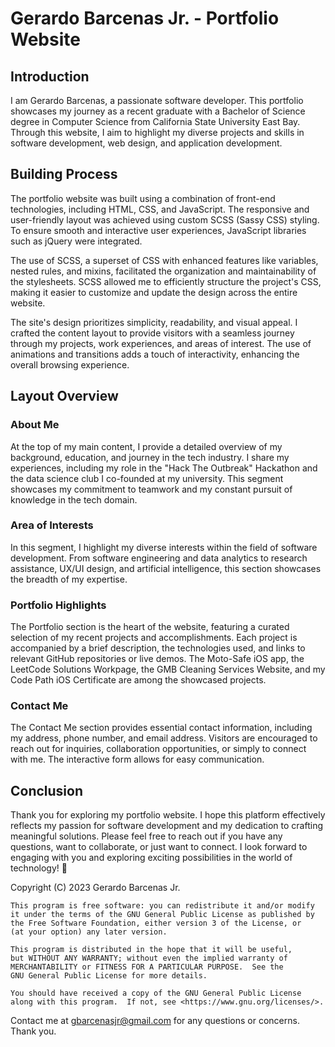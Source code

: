 # Gerardo Barcenas Jr. - Portfolio Website

## Introduction

I am Gerardo Barcenas, a passionate software developer. This portfolio showcases my journey as a recent graduate with a Bachelor of Science degree in Computer Science from California State University East Bay. Through this website, I aim to highlight my diverse projects and skills in software development, web design, and application development.

## Building Process

The portfolio website was built using a combination of front-end technologies, including HTML, CSS, and JavaScript. The responsive and user-friendly layout was achieved using custom SCSS (Sassy CSS) styling. To ensure smooth and interactive user experiences, JavaScript libraries such as jQuery were integrated.

The use of SCSS, a superset of CSS with enhanced features like variables, nested rules, and mixins, facilitated the organization and maintainability of the stylesheets. SCSS allowed me to efficiently structure the project's CSS, making it easier to customize and update the design across the entire website.

The site's design prioritizes simplicity, readability, and visual appeal. I crafted the content layout to provide visitors with a seamless journey through my projects, work experiences, and areas of interest. The use of animations and transitions adds a touch of interactivity, enhancing the overall browsing experience.

## Layout Overview

### About Me

At the top of my main content, I provide a detailed overview of my background, education, and journey in the tech industry. I share my experiences, including my role in the "Hack The Outbreak" Hackathon and the data science club I co-founded at my university. This segment showcases my commitment to teamwork and my constant pursuit of knowledge in the tech domain.

### Area of Interests

In this segment, I highlight my diverse interests within the field of software development. From software engineering and data analytics to research assistance, UX/UI design, and artificial intelligence, this section showcases the breadth of my expertise.

### Portfolio Highlights

The Portfolio section is the heart of the website, featuring a curated selection of my recent projects and accomplishments. Each project is accompanied by a brief description, the technologies used, and links to relevant GitHub repositories or live demos. The Moto-Safe iOS app, the LeetCode Solutions Workpage, the GMB Cleaning Services Website, and my Code Path iOS Certificate are among the showcased projects.

### Contact Me

The Contact Me section provides essential contact information, including my address, phone number, and email address. Visitors are encouraged to reach out for inquiries, collaboration opportunities, or simply to connect with me. The interactive form allows for easy communication.

## Conclusion

Thank you for exploring my portfolio website. I hope this platform effectively reflects my passion for software development and my dedication to crafting meaningful solutions. Please feel free to reach out if you have any questions, want to collaborate, or just want to connect. I look forward to engaging with you and exploring exciting possibilities in the world of technology! 🚀

Copyright (C) 2023  Gerardo Barcenas Jr.

    This program is free software: you can redistribute it and/or modify
    it under the terms of the GNU General Public License as published by
    the Free Software Foundation, either version 3 of the License, or
    (at your option) any later version.

    This program is distributed in the hope that it will be useful,
    but WITHOUT ANY WARRANTY; without even the implied warranty of
    MERCHANTABILITY or FITNESS FOR A PARTICULAR PURPOSE.  See the
    GNU General Public License for more details.

    You should have received a copy of the GNU General Public License
    along with this program.  If not, see <https://www.gnu.org/licenses/>.

Contact me at <gbarcenasjr@gmail.com> for any questions or concerns.
Thank you.
